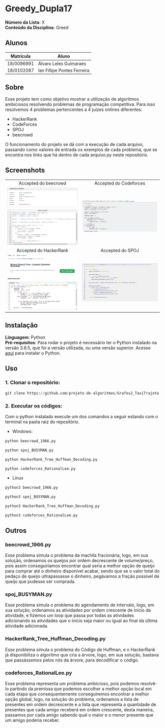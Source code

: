 # Greedy_Dupla17

**Número da Lista**: X<br>
**Conteúdo da Disciplina**: Greed<br>

## Alunos
|Matrícula | Aluno |
| -- | -- |
| 18/0096991  |  Álvaro Leles Guimaraes |
| 18/0102087  |  Ian Fillipe Pontes Ferreira |

## Sobre 
<!-- Descreva os objetivos do seu projeto e como ele funciona. -->

Esse projeto tem como objetivo mostrar a utilização de algoritmos ambiciosos resolvendo problemas de programação competitiva. Para isso resolvemos 4 problemas pertencentes a 4 juízes onlines diferentes:

- HackerRank
- CodeForces
- SPOJ
- beecrowd

O funcionamento do projeto se dá com a execução de cada arquivo, passando como valores de entrada os exemplos de cada problema, que se encontra nos links que há dentro de cada arquivo.py neste repositório. 

## Screenshots

| | |
:---------: | :------: |
| Accepted do beecrowd | Accepted do Codeforces |
| ![imagem](img/beecrowd.PNG) | ![imagem2](img/Codeforces.PNG) |
| Accepted do HackerRank | Accepted do SPOJ |
| ![imagem](img/HackerRank.PNG) | ![imagem](img/SPOJ.PNG) |


## Instalação 
**Linguagem**: Python<br>
**Pré-requisitos**: Para rodar o projeto é necessário ter o Python instalado na versão 3.8.5, que foi a versão utilizada, ou uma versão superior. Acesse <a href="https://www.python.org" target="_blank">aqui</a> para instalar o Python.

## Uso 

### **1. Clonar o repositório:**

```python
git clone https://github.com/projeto-de-algoritmos/Grafos2_TaxiTrajeto.git
```

### **2. Executar os códigos:**

Com o python instalado execute um dos comandos a seguir estando com o terminal na pasta raiz do repositório.

- Windows:

```
python beecrowd_1966.py
```

```
python spoj_BUSYMAN.py
```

```
python HackerRank_Tree_Huffman_Decoding.py
```

```
python codeforces_RationalLee.py
```

- Linux

```
python3 beecrowd_1966.py
```

```
python3 spoj_BUSYMAN.py
```

```
python3 HackerRank_Tree_Huffman_Decoding.py
```

```
python3 codeforces_RationalLee.py
```

## Outros 

### beecrowd_1966.py

Esse problema simula o problema da machila fracionária, logo, em sua solução, ordenamos os queijos por ordem decrescente de volume/preço, pois assim conseguiríamos encontrar qual seria a melhor opção de queijo para comprar até o dinheiro disponível acabar, sendo que se o valor total do pedaço de queijo ultrapassasse o dinheiro, pegávamos a fração possível de queijo que pudesse ser comprada.

### spoj_BUSYMAN.py

Esse problema simula o problema do agendamento de intervalo, logo, em sua solução, ordenamos as atividades por ordem crescente de início da atividade, e fizemos um loop que passa por todas as atividades adicionando as atividades que o início seja maior ou igual ao final da última atividade adicionada.

### HackerRank_Tree_Huffman_Decoding.py

Esse problema simula o problema do Código de Huffman, e o HackerRank já disponibiliza o algoritmo que cria a árvore, logo, em sua solução, bastava que passássemos pelos nós da árvore, para decodificar o código.

### codeforces_RationalLee.py

Esse problema representa um problema ambicioso, pois podemos resolvê-lo partindo da premissa que podemos escolher a melhor opção local em cada etapa que consequentemente conseguiremos encontrar a melhor opção global, logo, na solução do problema, ordenamos a lista de presentes em ordem decrescente e a lista que representa a quantidade de presentes que cada amigo receberá em ordem crescente, desta maneira, passamos por cada amigo sabendo qual o maior e o menor presente que um amigo poderia receber.

